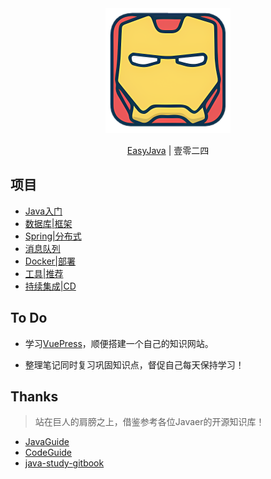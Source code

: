 <div align=center>
<img src="docs/.vuepress/public/logo.png" height="200">
<p><a href="https://1024.wboo.xyz" target="_blank">EasyJava</a> | 壹零二四</p>
</div>

## 项目
- [Java入门]()
- [数据库|框架]()
- [Spring|分布式]()
- [消息队列]()
- [Docker|部署]()
- [工具|推荐]()
- [持续集成|CD]()

## To Do
- 学习[VuePress](https://vuepress.vuejs.org/zh/)，顺便搭建一个自己的知识网站。

- 整理笔记同时复习巩固知识点，督促自己每天保持学习！

## Thanks
> 站在巨人的肩膀之上，借鉴参考各位Javaer的开源知识库！
- [JavaGuide](https://github.com/Snailclimb/JavaGuide)
- [CodeGuide](https://github.com/fuzhengwei/CodeGuide)
- [java-study-gitbook](https://github.com/zszdevelop/java-study-gitbook)